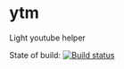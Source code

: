 # ytm
Light youtube helper

State of build: [![Build status](https://ci.appveyor.com/api/projects/status/uj5c9rn2m067reay/branch/master?svg=true)](https://ci.appveyor.com/project/leechdraw/ytm/branch/master)
